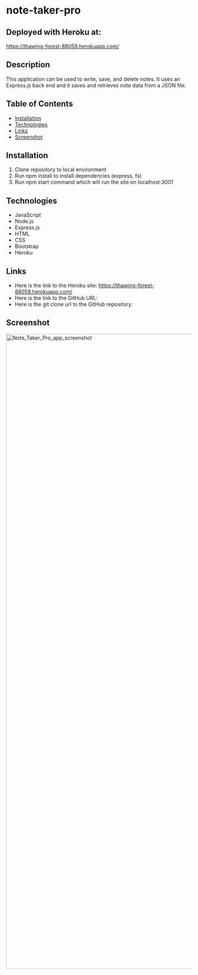 # note-taker-pro

## Deployed with Heroku at:
https://thawing-forest-88059.herokuapp.com/

## Description
This application can be used to write, save, and delete notes. It uses an Express.js back end and it saves and retrieves note data from a JSON file.

## Table of Contents

- [Installation](#installation)
- [Technologies](#technologies)
- [Links](#links)
- [Screenshot](#screenshot)

## Installation
1. Clone repository to local environment
2. Run npm install to install dependencies (express, fs)
3. Run npm start command which will run the site on localhost:3001

## Technologies
* JavaScript
* Node.js
* Express.js
* HTML
* CSS
* Bootstrap
* Heroku

## Links
* Here is the link to the Heroku site: https://thawing-forest-88059.herokuapp.com/
* Here is the link to the GitHub URL:
* Here is the git clone url to the GitHub repository:

## Screenshot
<img width="1720" alt="Note_Taker_Pro_app_screenshot" src="https://user-images.githubusercontent.com/102756451/164514492-52cd236d-b132-4be6-a198-b1b2c6578b3b.png">

